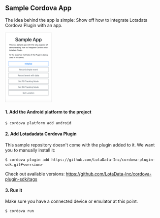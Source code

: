 Sample Cordova App
---

The idea behind the app is simple: Show off how to integrate Lotadata Cordova Plugin with an app.

<img src="sample.png" width=30% heigth=30%/>

#### 1. Add the Android platform to the project
```
$ cordova platform add android
```

#### 2. Add Lotadadata Cordova Plugin
This sample repository doesn't come with the plugin added to it. We want you to manually install it:
```
$ cordova plugin add https://github.com/LotaData-Inc/cordova-plugin-sdk.git#<version>
```

Check out available versions: https://github.com/LotaData-Inc/cordova-plugin-sdk/tags

#### 3. Run it
Make sure you have a connected device or emulator at this point.
```
$ cordova run
```
